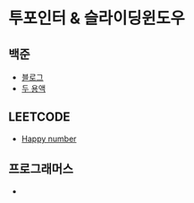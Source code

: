 # 투포인터 & 슬라이딩윈도우

## 백준

- [블로그](boj_21921.md)
- [두 용액](boj_2470.md)

## LEETCODE

- [Happy number](leet_202.md)

## 프로그래머스

-
